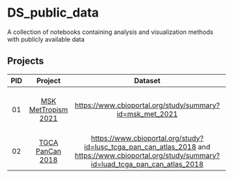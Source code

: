 # DS_public_data
A collection of notebooks containing analysis and visualization methods with publicly available data

Projects
------


| PID        | Project |  Dataset           | Description  |
| :-------------: |:---:| :-------------:| :-----:|
| 01      | [MSK MetTropism 2021](https://github.com/emmcauley/DS_public_data/tree/main/01_MSK_MetTropism) |  <https://www.cbioportal.org/study/summary?id=msk_met_2021> |   EDA, Supervised Learning, Model Performance | 
| 02      | [TGCA PanCan 2018](https://github.com/emmcauley/DS_public_data/tree/main/02_TGCA_PanCan) |  <https://www.cbioportal.org/study?id=lusc_tcga_pan_can_atlas_2018> and <https://www.cbioportal.org/study/summary?id=luad_tcga_pan_can_atlas_2018> |   In Progress | 
